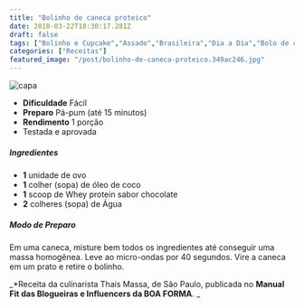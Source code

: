 ```yaml
---
title: "Bolinho de caneca proteico"
date: 2018-03-22T18:30:17.281Z
draft: false
tags: ["Bolinho e Cupcake","Assado","Brasileira","Dia a Dia","Bolo de chocolate","Receitas com chocolate","Receitas simples e fáceis"]
categories: ["Receitas"]
featured_image: "/post/bolinho-de-caneca-proteico.349ac246.jpg"
---
```


![capa](/post/bolinho-de-caneca-proteico.349ac246.jpg)

*   **Dificuldade** Fácil
*   **Preparo** Pá-pum (até 15 minutos)
*   **Rendimento** 1 porção
*   Testada e aprovada
    

##### Ingredientes

*   **1** unidade de ovo
*   **1** colher (sopa) de óleo de coco
*   **1** scoop de Whey protein sabor chocolate
*   **2** colheres (sopa) de Água

##### Modo de Preparo

Em uma caneca, misture bem todos os ingredientes até conseguir uma massa homogênea. Leve ao micro-ondas por 40 segundos. Vire a caneca em um prato e retire o bolinho.

_*Receita da culinarista Thais Massa, de São Paulo, publicada no **Manual Fit das Blogueiras e Influencers da BOA FORMA**. _
